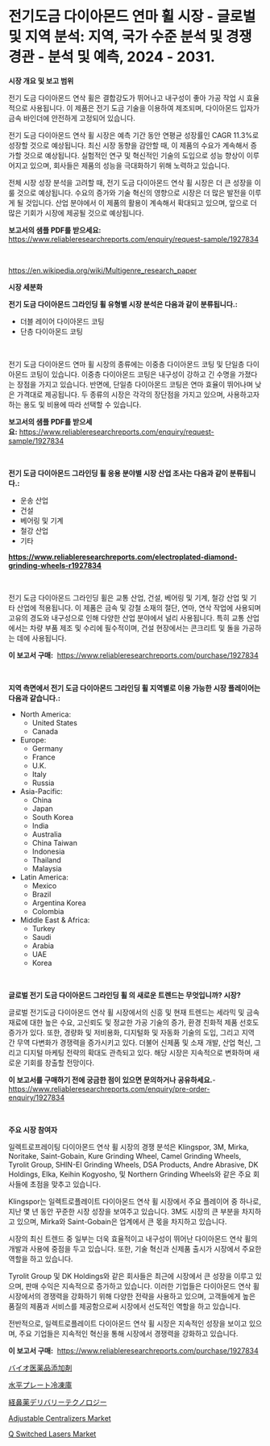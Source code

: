 <p><h1>전기도금 다이아몬드 연마 휠 시장 - 글로벌 및 지역 분석: 지역, 국가 수준 분석 및 경쟁 경관 - 분석 및 예측, 2024 - 2031.</h1></p><p><strong>시장 개요 및 보고 범위</strong></p>
<p><p>전기 도금 다이아몬드 연삭 휠은 결합강도가 뛰어나고 내구성이 좋아 가공 작업 시 효율적으로 사용됩니다. 이 제품은 전기 도금 기술을 이용하여 제조되며, 다이아몬드 입자가 금속 바인더에 안전하게 고정되어 있습니다.</p><p>전기 도금 다이아몬드 연삭 휠 시장은 예측 기간 동안 연평균 성장률인 CAGR 11.3%로 성장할 것으로 예상됩니다. 최신 시장 동향을 감안할 때, 이 제품의 수요가 계속해서 증가할 것으로 예상됩니다. 실험적인 연구 및 혁신적인 기술의 도입으로 성능 향상이 이루어지고 있으며, 회사들은 제품의 성능을 극대화하기 위해 노력하고 있습니다.</p><p>전체 시장 성장 분석을 고려할 때, 전기 도금 다이아몬드 연삭 휠 시장은 더 큰 성장을 이룰 것으로 예상됩니다. 수요의 증가와 기술 혁신의 영향으로 시장은 더 많은 발전을 이루게 될 것입니다. 산업 분야에서 이 제품의 활용이 계속해서 확대되고 있으며, 앞으로 더 많은 기회가 시장에 제공될 것으로 예상됩니다.</p></p>
<p><strong>보고서의 샘플 PDF를 받으세요:</strong> <a href="https://www.reliableresearchreports.com/enquiry/request-sample/1927834">https://www.reliableresearchreports.com/enquiry/request-sample/1927834</a></p>
<p>&nbsp;</p>
<p><a href="https://en.wikipedia.org/wiki/Multigenre_research_paper">https://en.wikipedia.org/wiki/Multigenre_research_paper</a></p>
<p><strong>시장 세분화</strong></p>
<p><strong>전기 도금 다이아몬드 그라인딩 휠 유형별 시장 분석은 다음과 같이 분류됩니다.:</strong></p>
<p><ul><li>더블 레이어 다이아몬드 코팅</li><li>단층 다이아몬드 코팅</li></ul></p>
<p>&nbsp;</p>
<p><p>전기 도금 다이아몬드 연마 휠 시장의 종류에는 이중층 다이아몬드 코팅 및 단일층 다이아몬드 코팅이 있습니다. 이중층 다이아몬드 코팅은 내구성이 강하고 긴 수명을 가졌다는 장점을 가지고 있습니다. 반면에, 단일층 다이아몬드 코팅은 연마 효율이 뛰어나며 낮은 가격대로 제공됩니다. 두 종류의 시장은 각각의 장단점을 가지고 있으며, 사용하고자 하는 용도 및 비용에 따라 선택할 수 있습니다.</p></p>
<p><strong>보고서의 샘플 PDF를 받으세요:</strong>&nbsp;<a href="https://www.reliableresearchreports.com/enquiry/request-sample/1927834">https://www.reliableresearchreports.com/enquiry/request-sample/1927834</a></p>
<p>&nbsp;</p>
<p><strong> 전기 도금 다이아몬드 그라인딩 휠 응용 분야별 시장 산업 조사는 다음과 같이 분류됩니다.:</strong></p>
<p><ul><li>운송 산업</li><li>건설</li><li>베어링 및 기계</li><li>철강 산업</li><li>기타</li></ul></p>
<p><strong><a href="https://www.reliableresearchreports.com/electroplated-diamond-grinding-wheels-r1927834">https://www.reliableresearchreports.com/electroplated-diamond-grinding-wheels-r1927834</a></strong></p>
<p>&nbsp;</p>
<p><p>전기 도금 다이아몬드 그라인딩 휠은 교통 산업, 건설, 베어링 및 기계, 철강 산업 및 기타 산업에 적용됩니다. 이 제품은 금속 및 강철 소재의 절단, 연마, 연삭 작업에 사용되며 고유의 경도와 내구성으로 인해 다양한 산업 분야에서 널리 사용됩니다. 특히 교통 산업에서는 차량 부품 제조 및 수리에 필수적이며, 건설 현장에서는 콘크리트 및 돌을 가공하는 데에 사용됩니다.</p></p>
<p><strong>이 보고서 구매:</strong>&nbsp; <a href="https://www.reliableresearchreports.com/purchase/1927834">https://www.reliableresearchreports.com/purchase/1927834</a></p>
<p>&nbsp;</p>
<p><strong>지역 측면에서 전기 도금 다이아몬드 그라인딩 휠 지역별로 이용 가능한 시장 플레이어는 다음과 같습니다.:</strong></p>
<p><ul>
    <li>
        North America:
        <ul>
            <li>United States</li>
            <li>Canada</li>
        </ul>
    </li>
    <li>
        Europe:
        <ul>
            <li>Germany</li>
            <li>France</li>
            <li>U.K.</li>
            <li>Italy</li>
            <li>Russia</li>
        </ul>
    </li>
    <li>
        Asia-Pacific:
        <ul>
            <li>China</li>
            <li>Japan</li>
            <li>South Korea</li>
            <li>India</li>
            <li>Australia</li>
            <li>China Taiwan</li>
            <li>Indonesia</li>
            <li>Thailand</li>
            <li>Malaysia</li>
        </ul>
    </li>
    <li>
        Latin America:
        <ul>
            <li>Mexico</li>
            <li>Brazil</li>
            <li>Argentina Korea</li>
            <li>Colombia</li>
        </ul>
    </li>
    <li>
        Middle East & Africa:
        <ul>
            <li>Turkey</li>
            <li>Saudi</li>
            <li>Arabia</li>
            <li>UAE</li>
            <li>Korea</li>
        </ul>
    </li>
    </ul></p>
<p>&nbsp;</p>
<p><strong>글로벌 전기 도금 다이아몬드 그라인딩 휠 의 새로운 트렌드는 무엇입니까? 시장?</strong></p>
<p><p>글로벌 전기도금 다이아몬드 연삭 휠 시장에서의 신흥 및 현재 트렌드는 세라믹 및 금속재료에 대한 높은 수요, 고신뢰도 및 정교한 가공 기술의 증가, 환경 친화적 제품 선호도 증가가 있다. 또한, 경량화 및 저비용화, 디지털화 및 자동화 기술의 도입, 그리고 지역 간 무역 다변화가 경쟁력을 증가시키고 있다. 더불어 신제품 및 소재 개발, 산업 혁신, 그리고 디지털 마케팅 전략의 확대도 관측되고 있다. 해당 시장은 지속적으로 변화하며 새로운 기회를 창출할 전망이다.</p></p>
<p><strong>이 보고서를 구매하기 전에 궁금한 점이 있으면 문의하거나 공유하세요.</strong>- <a href="https://www.reliableresearchreports.com/enquiry/pre-order-enquiry/1927834">https://www.reliableresearchreports.com/enquiry/pre-order-enquiry/1927834</a></p>
<p>&nbsp;</p>
<p><strong>주요 시장 참여자</strong></p>
<p><p>일렉트로프레이팅 다이아몬드 연삭 휠 시장의 경쟁 분석은 Klingspor, 3M, Mirka, Noritake, Saint-Gobain, Kure Grinding Wheel, Camel Grinding Wheels, Tyrolit Group, SHIN-EI Grinding Wheels, DSA Products, Andre Abrasive, DK Holdings, Elka, Keihin Kogyosho, 및 Northern Grinding Wheels와 같은 주요 회사들에 초점을 맞추고 있습니다. </p><p>Klingspor는 일렉트로플레이트 다이아몬드 연삭 휠 시장에서 주요 플레이어 중 하나로, 지난 몇 년 동안 꾸준한 시장 성장을 보여주고 있습니다. 3M도 시장의 큰 부분을 차지하고 있으며, Mirka와 Saint-Gobain은 업계에서 큰 몫을 차지하고 있습니다. </p><p>시장의 최신 트렌드 중 일부는 더욱 효율적이고 내구성이 뛰어난 다이아몬드 연삭 휠의 개발과 사용에 중점을 두고 있습니다. 또한, 기술 혁신과 신제품 출시가 시장에서 주요한 역할을 하고 있습니다. </p><p>Tyrolit Group 및 DK Holdings와 같은 회사들은 최근에 시장에서 큰 성장을 이루고 있으며, 판매 수익은 지속적으로 증가하고 있습니다. 이러한 기업들은 다이아몬드 연삭 휠 시장에서의 경쟁력을 강화하기 위해 다양한 전략을 사용하고 있으며, 고객들에게 높은 품질의 제품과 서비스를 제공함으로써 시장에서 선도적인 역할을 하고 있습니다. </p><p>전반적으로, 일렉트로플레이트 다이아몬드 연삭 휠 시장은 지속적인 성장을 보이고 있으며, 주요 기업들은 지속적인 혁신을 통해 시장에서 경쟁력을 강화하고 있습니다.</p></p>
<p><strong>이 보고서 구매:</strong>&nbsp;&nbsp;<a href="https://www.reliableresearchreports.com/purchase/1927834">https://www.reliableresearchreports.com/purchase/1927834</a></p>
<p><p><a href="https://github.com/schmahlson/Market-Research-Report-List-3/blob/main/632093645409.md">バイオ医薬品添加剤</a></p><p><a href="https://medium.com/@reyeshowell655/%E6%B0%B4%E5%B9%B3%E3%83%97%E3%83%AC%E3%83%BC%E3%83%88%E3%83%95%E3%83%AA%E3%83%BC%E3%82%B6%E3%83%BC%E5%B8%82%E5%A0%B4%E5%88%86%E6%9E%90%E3%83%AC%E3%83%9D%E3%83%BC%E3%83%88-%E5%9C%B0%E5%9F%9F-%E3%82%BF%E3%82%A4%E3%83%97-co2%E5%87%8D%E7%B5%90-%E3%82%A2%E3%83%B3%E3%83%A2%E3%83%8B%E3%82%A2%E3%82%AC%E3%82%B9%E5%87%8D%E7%B5%90-%E3%81%9D%E3%81%AE%E4%BB%96-%E3%81%8A%E3%82%88%E3%81%B3%E3%82%A2%E3%83%97%E3%83%AA%E3%82%B1%E3%83%BC%E3%82%B7%E3%83%A7%E3%83%B3-%E5%86%B7%E8%94%B5%E5%BA%AB-%E3%82%B9%E3%83%BC%E3%83%91%E3%83%BC%E3%83%9E%E3%83%BC%E3%82%B1%E3%83%83%E3%83%88-%E8%82%89%E5%B0%82%E9%96%80%E5%BA%97-%E6%BC%81%E8%88%B9-%E3%81%9D%E3%81%AE%E4%BB%96-%E3%81%AB%E9%96%A2%E3%81%99%E3%82%8B%E3%82%B0%E3%83%AD%E3%83%BC%E3%83%90%E3%83%AB%E3%82%A4%E3%83%B3%E3%82%B5%E3%82%A4%E3%83%88-65324d0ff6ea">水平プレート冷凍庫</a></p><p><a href="https://github.com/TerrellConn/Market-Research-Report-List-2/blob/main/179393745410.md">経鼻薬デリバリーテクノロジー</a></p><p><a href="https://github.com/colme52/Market-Research-Report-List-1/blob/main/adjustable-centralizers-market.md">Adjustable Centralizers Market</a></p><p><a href="https://www.linkedin.com/pulse/q-switched-lasers-market-size-share-amp-trends-analysis-pesvf">Q Switched Lasers Market</a></p></p>